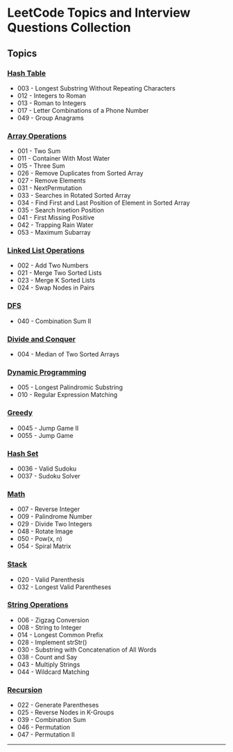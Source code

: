 # LeetCode Topics and Interview Questions Collection

## Topics

### [Hash Table](https://github.com/notaspacecowboy/leetcode/blob/master/Solutions/CSharp/HashTable.cs)

- 003 - Longest Substring Without Repeating Characters
- 012 - Integers to Roman
- 013 - Roman to Integers
- 017 - Letter Combinations of a Phone Number
- 049 - Group Anagrams

### [Array Operations](https://github.com/notaspacecowboy/leetcode/blob/master/Solutions/CSharp/Arrays.cs)

- 001 - Two Sum
- 011 - Container With Most Water
- 015 - Three Sum
- 026 - Remove Duplicates from Sorted Array
- 027 - Remove Elements
- 031 - NextPermutation
- 033 - Searches in Rotated Sorted Array
- 034 - Find First and Last Position of Element in Sorted Array
- 035 - Search Insetion Position
- 041 - First Missing Positive
- 042 - Trapping Rain Water
- 053 - Maximum Subarray

### [Linked List Operations](https://github.com/notaspacecowboy/leetcode/blob/master/Solutions/CSharp/LinkedList.cs)

- 002 - Add Two Numbers
- 021 - Merge Two Sorted Lists
- 023 - Merge K Sorted Lists
- 024 - Swap Nodes in Pairs

### [DFS](https://github.com/notaspacecowboy/leetcode/blob/master/Solutions/CSharp/DFS.cs)

- 040 - Combination Sum II

### [Divide and Conquer](https://github.com/notaspacecowboy/leetcode/blob/master/Solutions/CSharp/DivideAndConquer.cs)

- 004 - Median of Two Sorted Arrays

### [Dynamic Programming](https://github.com/notaspacecowboy/leetcode/blob/master/Solutions/CSharp/DynamicProgramming.cs)

- 005 - Longest Palindromic Substring
- 010 - Regular Expression Matching

### [Greedy](https://github.com/notaspacecowboy/leetcode/blob/master/Solutions/CSharp/Greedy.cs)

- 0045 - Jump Game II
- 0055 - Jump Game

### [Hash Set](https://github.com/notaspacecowboy/leetcode/blob/master/Solutions/CSharp/Hashsets.cs)

- 0036 - Valid Sudoku
- 0037 - Sudoku Solver

### [Math](https://github.com/notaspacecowboy/leetcode/blob/master/Solutions/CSharp/Maths.cs)

- 007 - Reverse Integer
- 009 - Palindrome Number
- 029 - Divide Two Integers
- 048 - Rotate Image
- 050 - Pow(x, n)
- 054 - Spiral Matrix

### [Stack](https://github.com/notaspacecowboy/leetcode/blob/master/Solutions/CSharp/Stacks.cs)

- 020 - Valid Parenthesis
- 032 - Longest Valid Parentheses

### [String Operations](https://github.com/notaspacecowboy/leetcode/blob/master/Solutions/CSharp/Strings.cs)

- 006 - Zigzag Conversion
- 008 - String to Integer
- 014 - Longest Common Prefix
- 028 - Implement strStr()
- 030 - Substring with Concatenation of All Words
- 038 - Count and Say
- 043 - Multiply Strings
- 044 - Wildcard Matching

### [Recursion](https://github.com/notaspacecowboy/leetcode/blob/master/Solutions/CSharp/Recursions.cs)

- 022 - Generate Parentheses
- 025 - Reverse Nodes in K-Groups
- 039 - Combination Sum
- 046 - Permutation
- 047 - Permutation II

---
